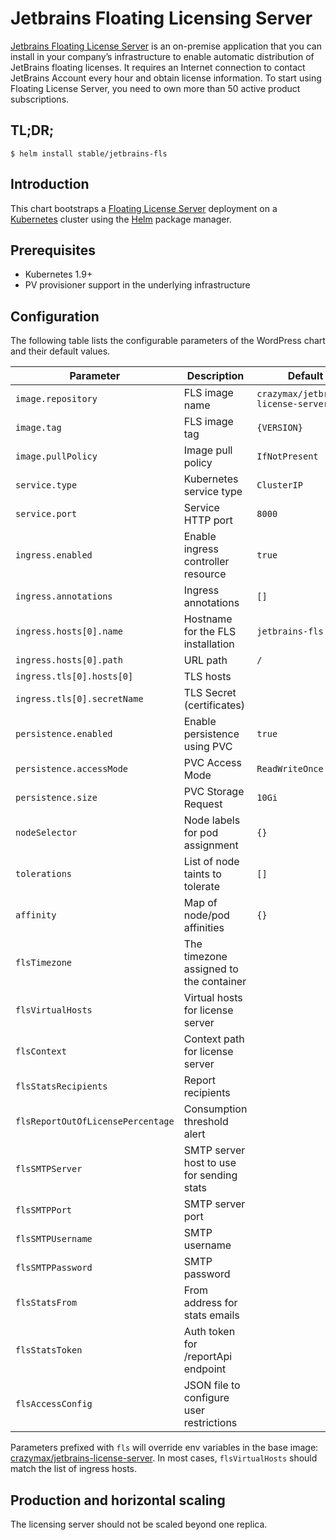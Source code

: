 # Jetbrains Floating Licensing Server

[Jetbrains Floating License Server](https://www.jetbrains.com/license-server/) is an on-premise application that you can install in your company’s infrastructure to enable automatic distribution of JetBrains floating licenses. It requires an Internet connection to contact JetBrains Account every hour and obtain license information. To start using Floating License Server, you need to own more than 50 active product subscriptions.

## TL;DR;

```console
$ helm install stable/jetbrains-fls
```

## Introduction

This chart bootstraps a [Floating License Server](https://www.jetbrains.com/license-server/) deployment on a [Kubernetes](http://kubernetes.io) cluster using the [Helm](https://helm.sh) package manager.

## Prerequisites

- Kubernetes 1.9+ 
- PV provisioner support in the underlying infrastructure

## Configuration

The following table lists the configurable parameters of the WordPress chart and their default values.

|            Parameter              |                Description                 |                         Default                         |
|-----------------------------------|--------------------------------------------|---------------------------------------------------------|
| `image.repository`                | FLS image name                             | `crazymax/jetbrains-license-server`                     |
| `image.tag`                       | FLS image tag                              | `{VERSION}`                                             |
| `image.pullPolicy`                | Image pull policy                          | `IfNotPresent`                                          |
| `service.type`                    | Kubernetes service type                    | `ClusterIP`                                             |
| `service.port`                    | Service HTTP port                          | `8000`                                                  |
| `ingress.enabled`                 | Enable ingress controller resource         | `true`                                                  |
| `ingress.annotations`             | Ingress annotations                        | `[]`                                                    |
| `ingress.hosts[0].name`           | Hostname for the FLS installation          | `jetbrains-fls.local`                                   |
| `ingress.hosts[0].path`           | URL path                                   | `/`                                                     |
| `ingress.tls[0].hosts[0]`         | TLS hosts                                  |                                                         |
| `ingress.tls[0].secretName`       | TLS Secret (certificates)                  |                                                         |
| `persistence.enabled`             | Enable persistence using PVC               | `true`                                                  |
| `persistence.accessMode`          | PVC Access Mode                            | `ReadWriteOnce`                                         |
| `persistence.size`                | PVC Storage Request                        | `10Gi`                                                  |
| `nodeSelector`                    | Node labels for pod assignment             | `{}`                                                    |
| `tolerations`                     | List of node taints to tolerate            | `[]`                                                    |
| `affinity`                        | Map of node/pod affinities                 | `{}`                                                    |
| `flsTimezone`                     | The timezone assigned to the container     |                                                         |
| `flsVirtualHosts`                 | Virtual hosts for license server           |                                                         |
| `flsContext`                      | Context path for license server            |                                                         |
| `flsStatsRecipients`              | Report recipients                          |                                                         |
| `flsReportOutOfLicensePercentage` | Consumption threshold alert                |                                                         |
| `flsSMTPServer`                   | SMTP server host to use for sending stats  |                                                         |
| `flsSMTPPort`                     | SMTP server port                           |                                                         |
| `flsSMTPUsername`                 | SMTP username                              |                                                         |
| `flsSMTPPassword`                 | SMTP password                              |                                                         |
| `flsStatsFrom`                    | From address for stats emails              |                                                         |
| `flsStatsToken`                   | Auth token for /reportApi endpoint         |                                                         |
| `flsAccessConfig`                 | JSON file to configure user restrictions   |                                                         |

Parameters prefixed with `fls` will override env variables in the base image: [crazymax/jetbrains-license-server](https://github.com/crazy-max/docker-jetbrains-license-server#environment-variables). In most cases, `flsVirtualHosts` should match the list of ingress hosts.

## Production and horizontal scaling

The licensing server should not be scaled beyond one replica.
